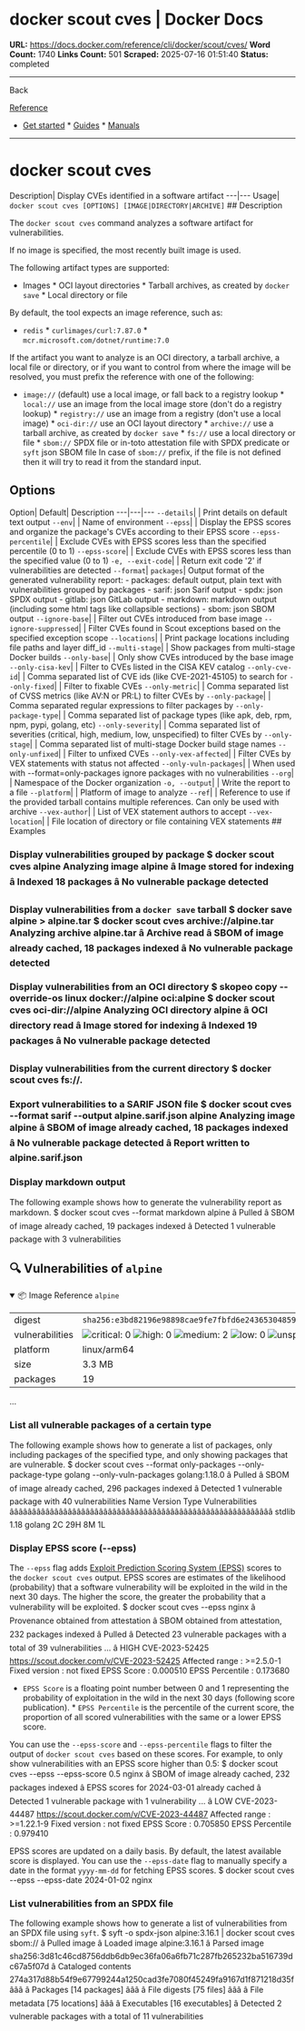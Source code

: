 # docker scout cves | Docker Docs

**URL:** https://docs.docker.com/reference/cli/docker/scout/cves/
**Word Count:** 1740
**Links Count:** 501
**Scraped:** 2025-07-16 01:51:40
**Status:** completed

---

Back

[Reference](https://docs.docker.com/reference/)

  * [Get started](https://docs.docker.com/get-started/)   * [Guides](https://docs.docker.com/guides/)   * [Manuals](https://docs.docker.com/manuals/)

* * *

# docker scout cves

Description| Display CVEs identified in a software artifact   ---|---   Usage| `docker scout cves [OPTIONS] [IMAGE|DIRECTORY|ARCHIVE]`      ## Description

The `docker scout cves` command analyzes a software artifact for vulnerabilities.

If no image is specified, the most recently built image is used.

The following artifact types are supported:

  * Images   * OCI layout directories   * Tarball archives, as created by `docker save`   * Local directory or file

By default, the tool expects an image reference, such as:

  * `redis`   * `curlimages/curl:7.87.0`   * `mcr.microsoft.com/dotnet/runtime:7.0`

If the artifact you want to analyze is an OCI directory, a tarball archive, a local file or directory, or if you want to control from where the image will be resolved, you must prefix the reference with one of the following:

  * `image://` \(default\) use a local image, or fall back to a registry lookup   * `local://` use an image from the local image store \(don't do a registry lookup\)   * `registry://` use an image from a registry \(don't use a local image\)   * `oci-dir://` use an OCI layout directory   * `archive://` use a tarball archive, as created by `docker save`   * `fs://` use a local directory or file   * `sbom://` SPDX file or in-toto attestation file with SPDX predicate or `syft` json SBOM file In case of `sbom://` prefix, if the file is not defined then it will try to read it from the standard input.

## Options

Option| Default| Description   ---|---|---   `--details`| | Print details on default text output   `--env`| | Name of environment   `--epss`| | Display the EPSS scores and organize the package's CVEs according to their EPSS score      `--epss-percentile`| | Exclude CVEs with EPSS scores less than the specified percentile \(0 to 1\)      `--epss-score`| | Exclude CVEs with EPSS scores less than the specified value \(0 to 1\)      `-e, --exit-code`| | Return exit code '2' if vulnerabilities are detected   `--format`| `packages`| Output format of the generated vulnerability report:   \- packages: default output, plain text with vulnerabilities grouped by packages   \- sarif: json Sarif output   \- spdx: json SPDX output   \- gitlab: json GitLab output   \- markdown: markdown output \(including some html tags like collapsible sections\)   \- sbom: json SBOM output   `--ignore-base`| | Filter out CVEs introduced from base image   `--ignore-suppressed`| | Filter CVEs found in Scout exceptions based on the specified exception scope      `--locations`| | Print package locations including file paths and layer diff\_id   `--multi-stage`| | Show packages from multi-stage Docker builds   `--only-base`| | Only show CVEs introduced by the base image   `--only-cisa-kev`| | Filter to CVEs listed in the CISA KEV catalog   `--only-cve-id`| | Comma separated list of CVE ids \(like CVE-2021-45105\) to search for      `--only-fixed`| | Filter to fixable CVEs   `--only-metric`| | Comma separated list of CVSS metrics \(like AV:N or PR:L\) to filter CVEs by      `--only-package`| | Comma separated regular expressions to filter packages by   `--only-package-type`| | Comma separated list of package types \(like apk, deb, rpm, npm, pypi, golang, etc\)      `--only-severity`| | Comma separated list of severities \(critical, high, medium, low, unspecified\) to filter CVEs by      `--only-stage`| | Comma separated list of multi-stage Docker build stage names   `--only-unfixed`| | Filter to unfixed CVEs   `--only-vex-affected`| | Filter CVEs by VEX statements with status not affected   `--only-vuln-packages`| | When used with --format=only-packages ignore packages with no vulnerabilities      `--org`| | Namespace of the Docker organization   `-o, --output`| | Write the report to a file   `--platform`| | Platform of image to analyze   `--ref`| | Reference to use if the provided tarball contains multiple references.   Can only be used with archive   `--vex-author`| | List of VEX statement authors to accept   `--vex-location`| | File location of directory or file containing VEX statements      ## Examples

### Display vulnerabilities grouped by package               $ docker scout cves alpine     Analyzing image alpine     â Image stored for indexing     â Indexed 18 packages     â No vulnerable package detected     

### Display vulnerabilities from a `docker save` tarball               $ docker save alpine > alpine.tar          $ docker scout cves archive://alpine.tar     Analyzing archive alpine.tar     â Archive read     â SBOM of image already cached, 18 packages indexed     â No vulnerable package detected     

### Display vulnerabilities from an OCI directory               $ skopeo copy --override-os linux docker://alpine oci:alpine          $ docker scout cves oci-dir://alpine     Analyzing OCI directory alpine     â OCI directory read     â Image stored for indexing     â Indexed 19 packages     â No vulnerable package detected     

### Display vulnerabilities from the current directory               $ docker scout cves fs://.     

### Export vulnerabilities to a SARIF JSON file               $ docker scout cves --format sarif --output alpine.sarif.json alpine     Analyzing image alpine     â SBOM of image already cached, 18 packages indexed     â No vulnerable package detected     â Report written to alpine.sarif.json     

### Display markdown output

The following example shows how to generate the vulnerability report as markdown.               $ docker scout cves --format markdown alpine     â Pulled     â SBOM of image already cached, 19 packages indexed     â Detected 1 vulnerable package with 3 vulnerabilities     <h2>:mag: Vulnerabilities of <code>alpine</code></h2>          <details open="true"><summary>:package: Image Reference</strong> <code>alpine</code></summary>     <table>     <tr><td>digest</td><td><code>sha256:e3bd82196e98898cae9fe7fbfd6e2436530485974dc4fb3b7ddb69134eda2407</code></td><tr><tr><td>vulnerabilities</td><td><img alt="critical: 0" src="https://img.shields.io/badge/critical-0-lightgrey"/> <img alt="high: 0" src="https://img.shields.io/badge/high-0-lightgrey"/> <img alt="medium: 2" src="https://img.shields.io/badge/medium-2-fbb552"/> <img alt="low: 0" src="https://img.shields.io/badge/low-0-lightgrey"/> <img alt="unspecified: 1" src="https://img.shields.io/badge/unspecified-1-lightgrey"/></td></tr>     <tr><td>platform</td><td>linux/arm64</td></tr>     <tr><td>size</td><td>3.3 MB</td></tr>     <tr><td>packages</td><td>19</td></tr>     </table>     </details></table>     </details>     ...     

### List all vulnerable packages of a certain type

The following example shows how to generate a list of packages, only including packages of the specified type, and only showing packages that are vulnerable.               $ docker scout cves --format only-packages --only-package-type golang --only-vuln-packages golang:1.18.0     â Pulled     â SBOM of image already cached, 296 packages indexed     â Detected 1 vulnerable package with 40 vulnerabilities          Name   Version   Type         Vulnerabilities     âââââââââââââââââââââââââââââââââââââââââââââââââââââââââââ     stdlib  1.18     golang     2C    29H     8M     1L     

### Display EPSS score \(--epss\)

The `--epss` flag adds [Exploit Prediction Scoring System \(EPSS\)](https://www.first.org/epss/) scores to the `docker scout cves` output. EPSS scores are estimates of the likelihood \(probability\) that a software vulnerability will be exploited in the wild in the next 30 days. The higher the score, the greater the probability that a vulnerability will be exploited.               $ docker scout cves --epss nginx      â Provenance obtained from attestation      â SBOM obtained from attestation, 232 packages indexed      â Pulled      â Detected 23 vulnerable packages with a total of 39 vulnerabilities          ...           â HIGH CVE-2023-52425        https://scout.docker.com/v/CVE-2023-52425        Affected range  : >=2.5.0-1        Fixed version   : not fixed        EPSS Score      : 0.000510        EPSS Percentile : 0.173680     

  * `EPSS Score` is a floating point number between 0 and 1 representing the probability of exploitation in the wild in the next 30 days \(following score publication\).   * `EPSS Percentile` is the percentile of the current score, the proportion of all scored vulnerabilities with the same or a lower EPSS score.

You can use the `--epss-score` and `--epss-percentile` flags to filter the output of `docker scout cves` based on these scores. For example, to only show vulnerabilities with an EPSS score higher than 0.5:               $ docker scout cves --epss --epss-score 0.5 nginx      â SBOM of image already cached, 232 packages indexed      â EPSS scores for 2024-03-01 already cached      â Detected 1 vulnerable package with 1 vulnerability          ...           â LOW CVE-2023-44487        https://scout.docker.com/v/CVE-2023-44487        Affected range  : >=1.22.1-9        Fixed version   : not fixed        EPSS Score      : 0.705850        EPSS Percentile : 0.979410     

EPSS scores are updated on a daily basis. By default, the latest available score is displayed. You can use the `--epss-date` flag to manually specify a date in the format `yyyy-mm-dd` for fetching EPSS scores.               $ docker scout cves --epss --epss-date 2024-01-02 nginx     

### List vulnerabilities from an SPDX file

The following example shows how to generate a list of vulnerabilities from an SPDX file using `syft`.               $ syft -o spdx-json alpine:3.16.1 | docker scout cves sbom://      â Pulled image      â Loaded image                                                                                                                              alpine:3.16.1      â Parsed image                                                                    sha256:3d81c46cd8756ddb6db9ec36fa06a6fb71c287fb265232ba516739dc67a5f07d      â Cataloged contents                                                                     274a317d88b54f9e67799244a1250cad3fe7080f45249fa9167d1f871218d35f        âââ â Packages                        [14 packages]        âââ â File digests                    [75 files]        âââ â File metadata                   [75 locations]        âââ â Executables                     [16 executables]         â Detected 2 vulnerable packages with a total of 11 vulnerabilities